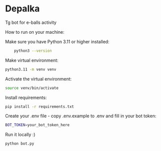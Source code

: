 # Depalka
Tg bot for e-balls activity

How to run on your machine:



Make sure you have Python 3.11 or higher installed:  

```bash
    python3 --version
```

Make virtual environment:

```bash
python3.11 -m venv venv
```

Activate the virtual environment:

```bash
source venv/bin/activate
```

Install requirements:

```bash
pip install -r requirements.txt 
```

Create your .env file - copy .env.example to .env and fill in your bot token:

```bash
BOT_TOKEN=your_bot_token_here
```

Run it locally :)

```bash
python bot.py
```